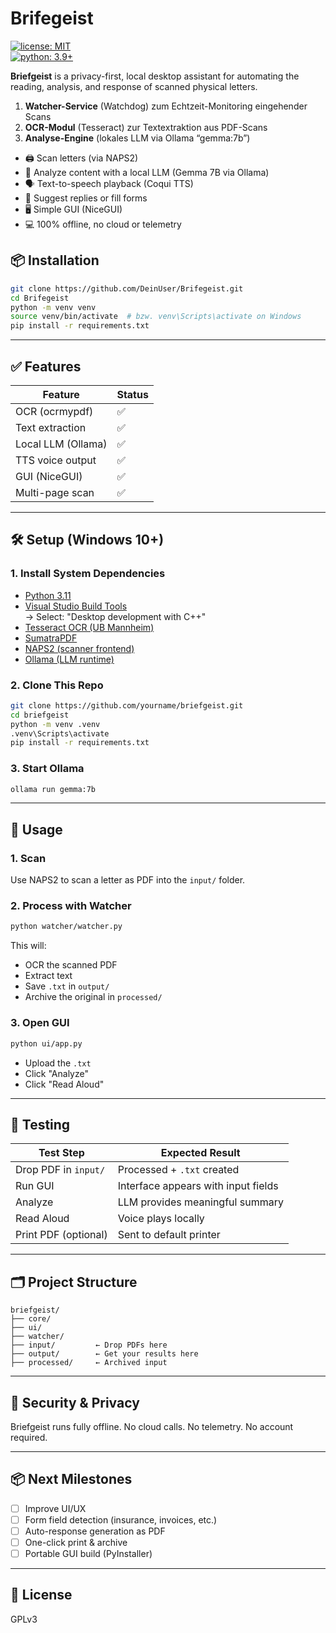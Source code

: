 # Brifegeist

[![license: MIT](https://img.shields.io/badge/license-MIT-blue.svg)](LICENSE)  
[![python: 3.9+](https://img.shields.io/badge/python-3.9%2B-important.svg)](https://www.python.org/)  

**Briefgeist** is a privacy-first, local desktop assistant for automating the reading, analysis, and response of scanned physical letters.

1. **Watcher-Service** (Watchdog) zum Echtzeit-Monitoring eingehender Scans  
2. **OCR-Modul** (Tesseract) zur Textextraktion aus PDF-Scans  
3. **Analyse-Engine** (lokales LLM via Ollama “gemma:7b”)  

- 🖨️ Scan letters (via NAPS2)
- 🧠 Analyze content with a local LLM (Gemma 7B via Ollama)
- 🗣 Text-to-speech playback (Coqui TTS)
- 📄 Suggest replies or fill forms
- 🖥️ Simple GUI (NiceGUI)
- 💻 100% offline, no cloud or telemetry

## 📦 Installation

```bash
git clone https://github.com/DeinUser/Brifegeist.git
cd Brifegeist
python -m venv venv
source venv/bin/activate  # bzw. venv\Scripts\activate on Windows
pip install -r requirements.txt
```
---

## ✅ Features

| Feature            | Status |
|--------------------|--------|
| OCR (ocrmypdf)     | ✅     |
| Text extraction    | ✅     |
| Local LLM (Ollama) | ✅     |
| TTS voice output   | ✅     |
| GUI (NiceGUI)      | ✅     |
| Multi-page scan    | ✅     |

---

## 🛠 Setup (Windows 10+)

### 1. Install System Dependencies

- [Python 3.11](https://www.python.org/downloads/release/python-3119/)
- [Visual Studio Build Tools](https://visualstudio.microsoft.com/visual-cpp-build-tools/)  
  → Select: "Desktop development with C++"
- [Tesseract OCR (UB Mannheim)](https://github.com/UB-Mannheim/tesseract/wiki)
- [SumatraPDF](https://www.sumatrapdfreader.org/download-free-pdf-viewer.html)
- [NAPS2 (scanner frontend)](https://www.naps2.com)
- [Ollama (LLM runtime)](https://ollama.com)

### 2. Clone This Repo

```bash
git clone https://github.com/yourname/briefgeist.git
cd briefgeist
python -m venv .venv
.venv\Scripts\activate
pip install -r requirements.txt
```

### 3. Start Ollama

```bash
ollama run gemma:7b
```

---

## 🚀 Usage

### 1. Scan

Use NAPS2 to scan a letter as PDF into the `input/` folder.

### 2. Process with Watcher

```bash
python watcher/watcher.py
```

This will:

* OCR the scanned PDF
* Extract text
* Save `.txt` in `output/`
* Archive the original in `processed/`

### 3. Open GUI

```bash
python ui/app.py
```

* Upload the `.txt`
* Click "Analyze"
* Click "Read Aloud"

---

## 🧪 Testing

| Test Step            | Expected Result                     |
| -------------------- | ----------------------------------- |
| Drop PDF in `input/` | Processed + `.txt` created          |
| Run GUI              | Interface appears with input fields |
| Analyze              | LLM provides meaningful summary     |
| Read Aloud           | Voice plays locally                 |
| Print PDF (optional) | Sent to default printer             |

---

## 🗂 Project Structure

```
briefgeist/
├── core/
├── ui/
├── watcher/
├── input/         ← Drop PDFs here
├── output/        ← Get your results here
├── processed/     ← Archived input
```

---

## 🔐 Security & Privacy

Briefgeist runs fully offline. No cloud calls. No telemetry. No account required.

---

## 📦 Next Milestones

* [ ] Improve UI/UX
* [ ] Form field detection (insurance, invoices, etc.)
* [ ] Auto-response generation as PDF
* [ ] One-click print & archive
* [ ] Portable GUI build (PyInstaller)

---

## 💬 License

GPLv3